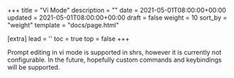 +++
title = "Vi Mode"
description = ""
date = 2021-05-01T08:00:00+00:00
updated = 2021-05-01T08:00:00+00:00
draft = false
weight = 10
sort_by = "weight"
template = "docs/page.html"

[extra]
lead = ''
toc = true
top = false
+++

Prompt editing in vi mode is supported in shrs, however it is currently not configurable. In the future, hopefully custom commands
and keybindings will be supported.
